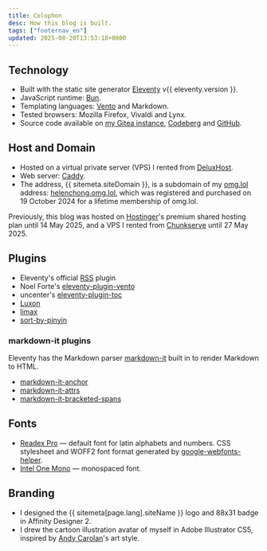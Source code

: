 ```yaml
---
title: Colophon
desc: How this blog is built.
tags: ["footernav_en"]
updated: 2025-08-20T13:53:18+0800
---
```

## Technology
* Built with the static site generator [Eleventy](https://www.11ty.dev/) v{{ eleventy.version }}.
* JavaScript runtime: [Bun](https://bun.sh).
* Templating languages: [Vento](https://vento.js.org/) and Markdown.
* Tested browsers: Mozilla Firefox, Vivaldi and Lynx.
* Source code available on [my Gitea instance](https://git.helenchong.dev/helenchong/helenchong-blog), [Codeberg](https://codeberg.org/helenchong/helenchong-blog) and [GitHub](https://github.com/helenclx/helenchong-blog).

## Host and Domain
* Hosted on a virtual private server (VPS) I rented from [DeluxHost](https://deluxhost.net/).
* Web server: [Caddy](https://caddyserver.com/).
* The address, {{ sitemeta.siteDomain }}, is a subdomain of my [omg.lol](https://home.omg.lol/) address: [helenchong.omg.lol](https://helenchong.omg.lol/), which was registered and purchased on 19 October 2024 for a lifetime membership of omg.lol.

Previously, this blog was hosted on [Hostinger](https://www.hostinger.com/my)'s premium shared hosting plan until 14 May 2025, and a VPS I rented from [Chunkserve](https://chunkserve.com/) until 27 May 2025.

## Plugins
* Eleventy's official [RSS](https://www.11ty.dev/docs/plugins/rss/) plugin
* Noel Forte's [eleventy-plugin-vento](https://github.com/noelforte/eleventy-plugin-vento)
* uncenter's [eleventy-plugin-toc](https://www.npmjs.com/package/@uncenter/eleventy-plugin-toc)
* [Luxon](https://moment.github.io/luxon/)
* [limax](https://github.com/lovell/limax)
* [sort-by-pinyin](https://github.com/lisposter/sort-by-pinyin)

### markdown-it plugins
Eleventy has the Markdown parser [markdown-it](https://www.npmjs.com/package/markdown-it) built in to render Markdown to HTML.
* [markdown-it-anchor](https://www.npmjs.com/package/markdown-it-anchor)
* [markdown-it-attrs](https://www.npmjs.com/package/markdown-it-attrs)
* [markdown-it-bracketed-spans](https://www.npmjs.com/package/markdown-it-bracketed-spans)

## Fonts
* [Readex Pro](https://fonts.google.com/specimen/Readex+Pro) — default font for latin alphabets and numbers. CSS stylesheet and WOFF2 font format generated by [google-webfonts-helper](https://gwfh.mranftl.com/fonts).
* [Intel One Mono](https://www.intel.com/content/www/us/en/company-overview/one-monospace-font.html) — monospaced font.

## Branding

* I designed the {{ sitemeta[page.lang].siteName }} logo and 88x31 badge in Affinity Designer 2.
* I drew the cartoon illustration avatar of myself in Adobe Illustrator CS5, inspired by [Andy Carolan](https://www.andycarolan.com/)'s art style.

